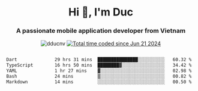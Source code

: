<h1 align="center">
  Hi 👋, I'm  Duc</h1>
<h3 align="center">A passionate mobile application developer from Vietnam</h3>  
  
<p align="center"> <img src="https://komarev.com/ghpvc/?username=dducnv&label=Profile%20views&color=0e75b6&style=flat" alt="dducnv" /> 
<a href="https://wakatime.com/@4d2a2cd9-1bcb-4dd1-84a4-dce128a35137"><img src="https://wakatime.com/badge/user/4d2a2cd9-1bcb-4dd1-84a4-dce128a35137.svg" alt="Total time coded since Jun 21 2024" /></a>
</p>  

<div style="width: 100vw; overflow-x: auto; flex:center">
  <!--START_SECTION:waka-->

```txt
Dart              29 hrs 31 mins  ███████████████░░░░░░░░░░   60.32 %
TypeScript        16 hrs 50 mins  ████████▓░░░░░░░░░░░░░░░░   34.42 %
YAML              1 hr 27 mins    ▓░░░░░░░░░░░░░░░░░░░░░░░░   02.98 %
Bash              24 mins         ▒░░░░░░░░░░░░░░░░░░░░░░░░   00.82 %
Markdown          14 mins         ░░░░░░░░░░░░░░░░░░░░░░░░░   00.50 %
```

<!--END_SECTION:waka-->
</div>




  
